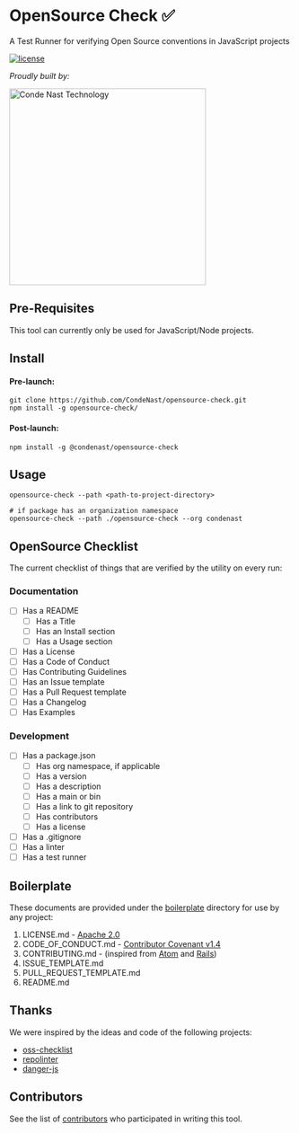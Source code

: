 # OpenSource Check ✅
A Test Runner for verifying Open Source conventions in JavaScript projects

[![license](https://img.shields.io/badge/license-Apache%202.0-blue.svg?style=flat)](LICENSE)

_Proudly built by:_

<a href="https://technology.condenast.com"><img src="https://user-images.githubusercontent.com/1215971/35070721-3f136cdc-fbac-11e7-81b4-e3aa5cc70a17.png" title="Conde Nast Technology" width=350/></a>

## Pre-Requisites

This tool can currently only be used for JavaScript/Node projects.

## Install

#### Pre-launch:

    git clone https://github.com/CondeNast/opensource-check.git
    npm install -g opensource-check/

#### Post-launch:

    npm install -g @condenast/opensource-check

## Usage

    opensource-check --path <path-to-project-directory>

    # if package has an organization namespace
    opensource-check --path ./opensource-check --org condenast

<a href="https://user-images.githubusercontent.com/1215971/37443485-74f4b324-27da-11e8-9e77-957de7edaec8.png" title="screenshot" width=450/></a>

## OpenSource Checklist

The current checklist of things that are verified by the utility on every run:

### Documentation

- [ ] Has a README
  - [ ] Has a Title
  - [ ] Has an Install section
  - [ ] Has a Usage section
- [ ] Has a License
- [ ] Has a Code of Conduct
- [ ] Has Contributing Guidelines
- [ ] Has an Issue template
- [ ] Has a Pull Request template
- [ ] Has a Changelog
- [ ] Has Examples

### Development

- [ ] Has a package.json
  - [ ] Has org namespace, if applicable
  - [ ] Has a version
  - [ ] Has a description
  - [ ] Has a main or bin
  - [ ] Has a link to git repository
  - [ ] Has contributors
  - [ ] Has a license
- [ ] Has a .gitignore
- [ ] Has a linter
- [ ] Has a test runner

## Boilerplate

These documents are provided under the [boilerplate](/boilerplate) directory for use by any project:

1. LICENSE.md - [Apache 2.0](https://github.com/licenses/license-templates/blob/master/templates/apache.txt)
2. CODE_OF_CONDUCT.md - [Contributor Covenant v1.4](https://www.contributor-covenant.org/version/1/4/code-of-conduct.md)
3. CONTRIBUTING.md - (inspired from [Atom](https://github.com/atom/atom/blob/master/CONTRIBUTING.md) and [Rails](https://github.com/rails/rails/blob/master/CONTRIBUTING.md))
4. ISSUE_TEMPLATE.md
5. PULL_REQUEST_TEMPLATE.md
6. README.md

## Thanks

We were inspired by the ideas and code of the following projects:

* [oss-checklist](https://github.com/scriptnull/oss-checklist)
* [repolinter](https://github.com/todogroup/repolinter)
* [danger-js](https://github.com/danger/danger-js)

## Contributors

See the list of [contributors](https://github.com/CondeNast/opensource-check/contributors) who participated in writing this tool.

